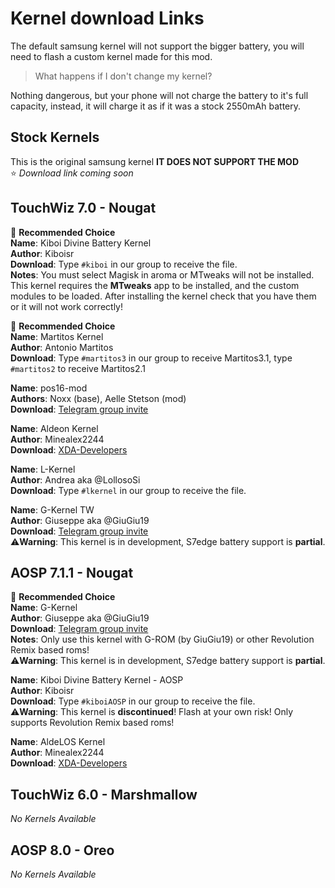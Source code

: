 # Kernel download Links
The default samsung kernel will not support the bigger battery, you will need to flash a custom kernel made for this mod. <br/>
> What happens if I don't change my kernel?

Nothing dangerous, but your phone will not charge the battery to it's full capacity, instead, it will charge it as if it was a stock 2550mAh battery.

## Stock Kernels <br/>
This is the original samsung kernel **IT DOES NOT SUPPORT THE MOD** <br/>
⭐ _Download link coming soon_

## TouchWiz 7.0 - Nougat
🥇 **Recommended Choice** <br/>
**Name**: Kiboi Divine Battery Kernel <br/>
**Author**: Kiboisr <br/>
**Download**: Type `#kiboi` in our group to receive the file. <br/>
**Notes**: You must select Magisk in aroma or MTweaks will not be installed. </br> 
This kernel requires the **MTweaks** app to be installed, and the custom modules to be loaded. After installing the kernel check that you have them or it will not work correctly! </br>

🥇 **Recommended Choice** <br/>
**Name**: Martitos Kernel <br/>
**Author**: Antonio Martitos <br/>
**Download**: Type `#martitos3` in our group to receive Martitos3.1, type `#martitos2` to receive Martitos2.1 <br/>

**Name**: pos16-mod <br/>
**Authors**: Noxx (base), Aelle Stetson (mod) <br/>
**Download**: [Telegram group invite](https://t.me/joinchat/EUKDukM9ovclLUMEb9HcYw) <br/>

**Name**: Aldeon Kernel <br/>
**Author**: Minealex2244 <br/>
**Download**: [XDA-Developers](https://forum.xda-developers.com/galaxy-s6/development/7-0-samsung-galaxy-s6-aldeon-kernel-t3617819) <br/>

**Name**: L-Kernel <br/>
**Author**: Andrea aka @LollosoSi <br/>
**Download**: Type `#lkernel` in our group to receive the file. <br/>

**Name**: G-Kernel TW <br/>
**Author**: Giuseppe aka @GiuGiu19 <br/>
**Download**: [Telegram group invite](https://t.me/Gkernel) </br>
⚠️**Warning**: This kernel is in development, S7edge battery support is **partial**. <br/>

## AOSP 7.1.1 - Nougat

🥇 **Recommended Choice** <br/>
**Name**: G-Kernel <br/>
**Author**: Giuseppe aka @GiuGiu19 <br/>
**Download**: [Telegram group invite](https://t.me/Gkernel) </br>
**Notes**: Only use this kernel with G-ROM (by GiuGiu19) or other Revolution Remix based roms! <br/>
⚠️**Warning**: This kernel is in development, S7edge battery support is **partial**. <br/>

**Name**: Kiboi Divine Battery Kernel - AOSP <br/>
**Author**: Kiboisr <br/>
**Download**: Type `#kiboiAOSP` in our group to receive the file. <br/>
⚠️**Warning**: This kernel is **discontinued**! Flash at your own risk! Only supports Revolution Remix based roms! <br/>

**Name**: AldeLOS Kernel <br/>
**Author**: Minealex2244 <br/>
**Download**: [XDA-Developers](https://forum.xda-developers.com/galaxy-s6/development/7-0-samsung-galaxy-s6-aldeon-kernel-t3617819) <br/>

## TouchWiz 6.0 - Marshmallow
_No Kernels Available_

## AOSP 8.0 - Oreo
_No Kernels Available_
